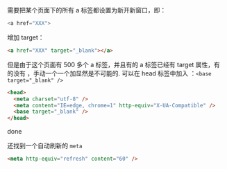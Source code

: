 需要把某个页面下的所有 a 标签都设置为新开新窗口，即：

```javascript
<a href="XXX">
```

增加 target：

```html
<a href="XXX" target="_blank"></a>
```

但是由于这个页面有 500 多个 a 标签，并且有的 a 标签已经有 target 属性，有的没有
，手动一个一个加显然是不可能的. 可以在 head 标签中加入
：`<base target="_blank" />`

```html
<head>
  <meta charset="utf-8" />
  <meta content="IE=edge, chrome=1" http-equiv="X-UA-Compatible" />
  <base target="_blank" />
</head>
```

done

还找到一个自动刷新的 `meta`

```html
<meta http-equiv="refresh" content="60" />
```
